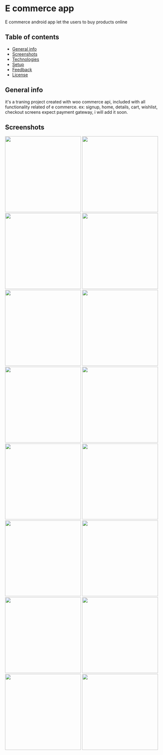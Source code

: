 # E commerce app

E commerce android app let the users to buy products online

## Table of contents
* [General info](#general-info)
* [Screenshots](#screenshots)
* [Technologies](#technologies)
* [Setup](#setup)
* [Feedback](#feedback)
* [License](#license)

## General info

it's a traning project created with woo commerce api, included with all functionality related of e commerce.
ex: signup, home, details, cart, wishlist, checkout screens expect payment gateway, i will add it soon.

## Screenshots

<img src="images/1-home-grid.jpg" width="250" > <img src="images/2-home-list.jpg" width="250" >
<img src="images/3-details.jpg" width="250" >
<img src="images/4-zoom.jpg" width="250" >
<img src="images/5-more-details.jpg" width="250" >
<img src="images/6-wishlist.jpg" width="250" >
<img src="images/7-cart.jpg" width="250" >
<img src="images/8-checkout-shipping.jpg" width="250" >
<img src="images/9-checkout-payment.jpg" width="250" >
<img src="images/10-checkout-review.jpg" width="250" >
<img src="images/11-review_scroll.jpg" width="250" >
<img src="images/12-finish.jpg" width="250" >
<img src="images/13-menu.jpg" width="250" >
<img src="images/14-signup.jpg" width="250" >
<img src="images/15-empty_wishlist.jpg" width="250" >
<img src="images/16-empty-cart.jpg" width="250" >



